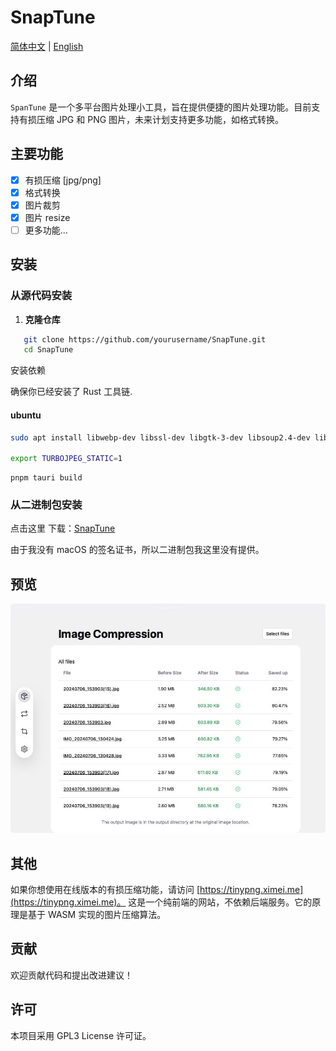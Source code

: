 # SnapTune
[简体中文](./README_CN.md) | [English](./README.md)
## 介绍

`SpanTune` 是一个多平台图片处理小工具，旨在提供便捷的图片处理功能。目前支持有损压缩 JPG 和 PNG 图片，未来计划支持更多功能，如格式转换。

## 主要功能

- [x] 有损压缩 [jpg/png]
- [x] 格式转换
- [x] 图片裁剪
- [x] 图片 resize
- [ ] 更多功能...

## 安装

### 从源代码安装

1. **克隆仓库**

```sh
   git clone https://github.com/yourusername/SnapTune.git
   cd SnapTune
```
安装依赖

确保你已经安装了 Rust 工具链.


#### ubuntu

```sh
sudo apt install libwebp-dev libssl-dev libgtk-3-dev libsoup2.4-dev libwebkit2gtk-4.1-dev nasm libturbojpeg0-dev

export TURBOJPEG_STATIC=1

```


```
pnpm tauri build
```
### 从二进制包安装

点击这里 下载：[SnapTune](https://github.com/kingzcheung/SnapTune/releases)

由于我没有 macOS 的签名证书，所以二进制包我这里没有提供。 

## 预览
![Preview](data/Jietu20241203-214654.jpg)
## 其他

如果你想使用在线版本的有损压缩功能，请访问 [https://tinypng.ximei.me](https://tinypng.ximei.me)。
这是一个纯前端的网站，不依赖后端服务。它的原理是基于 WASM 实现的图片压缩算法。

## 贡献
欢迎贡献代码和提出改进建议！

## 许可
本项目采用 GPL3 License 许可证。